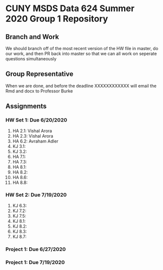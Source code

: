 # CUNY MSDS Data 624 Summer 2020 Group 1 Repository

## Branch and Work
We should branch off of the most recent version of the HW file in master, do
our work, and then PR back into master so that we can all work on seperate
questions simultaneously

## Group Representative
When we are done, and before the deadline XXXXXXXXXXXX will email the Rmd and
docx to Professor Burke

## Assignments
### HW Set 1: Due 6/20/2020
 1. HA 2.1: Vishal Arora
 1. HA 2.3: Vishal Arora
 1. HA 6.2: Avraham Adler
 1. KJ 3.1:
 1. KJ 3.2:
 1. HA 7.1:
 1. HA 7.3:
 1. HA 8.1:
 1. HA 8.2:
 1. HA 8.6:
 1. HA 8.8:
 
### HW Set 2: Due 7/19/2020
 1. KJ 6.3:
 1. KJ 7.2:
 1. KJ 7.5:
 1. KJ 8.1:
 1. KJ 8.2:
 1. KJ 8.3:
 1. KJ 8.7:
 
### Project 1: Due 6/27/2020
### Project 1: Due 7/19/2020